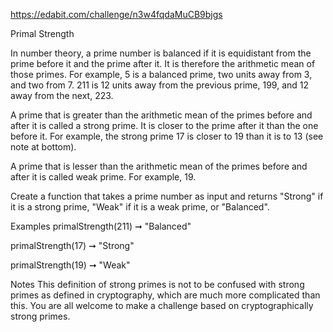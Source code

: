 https://edabit.com/challenge/n3w4fqdaMuCB9bjgs

Primal Strength

In number theory, a prime number is balanced if it is equidistant from the prime before it and the prime after it. It is therefore the arithmetic mean of those primes. For example, 5 is a balanced prime, two units away from 3, and two from 7. 211 is 12 units away from the previous prime, 199, and 12 away from the next, 223.

A prime that is greater than the arithmetic mean of the primes before and after it is called a strong prime. It is closer to the prime after it than the one before it. For example, the strong prime 17 is closer to 19 than it is to 13 (see note at bottom).

A prime that is lesser than the arithmetic mean of the primes before and after it is called weak prime. For example, 19.

Create a function that takes a prime number as input and returns "Strong" if it is a strong prime, "Weak" if it is a weak prime, or "Balanced".

Examples
primalStrength(211) ➞ "Balanced"

primalStrength(17) ➞ "Strong"

primalStrength(19) ➞ "Weak"

Notes
This definition of strong primes is not to be confused with strong primes as defined in cryptography, which are much more complicated than this. You are all welcome to make a challenge based on cryptographically strong primes.